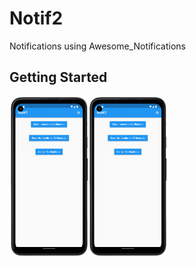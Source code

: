 # Notif2

Notifications using Awesome_Notifications

## Getting Started

<img src="https://github.com/maydev99/notif2/blob/master/notif2_device_ss.png" width=25% height=25%><img src="https://github.com/maydev99/notif2/blob/master/notif2_device_ss.png" width=25% height=25%>

